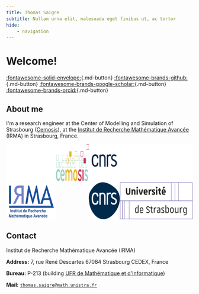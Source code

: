 ```yaml
---
title: Thomas Saigre
subtitle: Nullam urna elit, malesuada eget finibus ut, ac tortor
hide:
    - navigation
---
```


# Welcome!

[:fontawesome-solid-envelope:](mailto:thomas.saigre@math.unistra.fr){.md-button}
[:fontawesome-brands-github:](https://github.com/thomas-saigre){.md-button}
[:fontawesome-brands-google-scholar:](https://scholar.google.fr/citations?user=eXz9qmcAAAAJ&hl=fr&oi=ao){.md-button}
[:fontawesome-brands-orcid:](https://orcid.org/0009-0009-5763-4956){.md-button}




## About me

I'm a research engineer at the Center of Modelling and Simulation of Strasbourg ([Cemosis](http://www.cemosis.fr)),
at the [Institut de Recherche Mathématique Avancée](https://irma.math.unistra.fr/) (IRMA) in Strasbourg, France.

<!-- In December 2024, I defended my PhD thesis under the supervision of [Christophe Prud'homme](https://cv.archives-ouvertes.fr/christophe-prudhomme) (IRMA, Université de Strasbourg) and [Marcela Szopos](http://helios.mi.parisdescartes.fr/~mszoposh/) (MAP5, Université Paris Cité). -->



<div style="display: flex; justify-content: space-between;">
    <div>
        <a href="https://irma.math.unistra.fr">
            <img src="assets/logo-irma-white.svg#only-dark" alt="IRMA" style="height: 100px;">
            <img src="assets/logo-irma.svg#only-light" alt="IRMA" style="height: 100px;">
        </a>
    </div>
    <div>
        <a href="https://www.cemosis.fr/">
            <img src="assets/logo-cemosis.svg" alt="CNRS" style="height: 100px;">
        </a>
    </div>
    <div>
        <a href="https://www.cnrs.fr/fr">
            <img src="assets/logo-cnrs-white.svg#only-dark" alt="CNRS" style="height: 100px;">
            <img src="assets/logo-cnrs.svg#only-light" alt="CNRS" style="height: 100px;">
        </a>
    </div>
    <div>
        <a href="https://www.unistra.fr/">
            <img src="assets/logo-unistra-white.svg#only-dark" alt="Unistra" style="height: 100px;">
            <img src="assets/logo-unistra.svg#only-light" alt="Unistra" style="height: 100px;">
        </a>
    </div>
</div>







## Contact


Institut de Recherche Mathématique Avancée (IRMA)

**Address:**
7, rue René Descartes
67084 Strasbourg CEDEX, France

**Bureau:**
P-213 (building [UFR de Mathématique et d'Informatique](https://mathinfo.unistra.fr/))

**Mail:**
[`thomas.saigre@math.unistra.fr`](mailto:thomas.saigre@math.unistra.fr)
